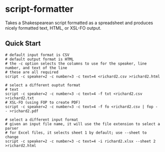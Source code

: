 # script-formatter

Takes a Shakespearean script formatted as a spreadsheet and produces nicely
formatted text, HTML, or XSL-FO output.

## Quick Start

```
# default input format is CSV
# default output format is HTML
# the -c option selects the columns to use for the speaker, line number, and text of the line
# these are all required
script -c speaker=2 -c number=3 -c text=4 <richard2.csv >richard2.html

# select a different ouptut format
# text
script -c speaker=2 -c number=3 -c text=4 -f txt <richard2.csv >richard2.txt
# XSL-FO (using FOP to create PDF)
script -c speaker=2 -c number=3 -c text=4 -f fo <richard2.csv | fop - - >richard2.pdf

# select a different input format
# given an input file name, it will use the file extension to select a parser
# for Excel files, it selects sheet 1 by default; use --sheet to change
script -c speaker=2 -c number=3 -c text=4 -i richard2.xlsx --sheet 2 >richard2.html
```
